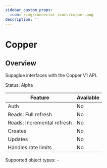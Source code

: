 ```yaml
---
sidebar_custom_props:
  icon: /img/connector_icons/copper.png
description: ''
---
```


# Copper

## Overview

Supaglue interfaces with the Copper V1 API.

Status: Alpha

| Feature                    | Available |
| -------------------------- | --------- |
| Auth                       | No        |
| Reads: Full refresh        | No        |
| Reads: Incremental refresh | No        |
| Creates                    | No        |
| Updates                    | No        |
| Handles rate limits        | No        |

Supported object types: -